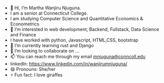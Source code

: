 - 👋 Hi, I’m Martha Wanjiru Njuguna.
- I am a senior at Connecticut College.
- I am studying Computer Science and Quantitative Economics & Econometrics
- 👀 I’m interested in web development, Backend, Fullstack, Data Science and Finance
- I have worked with python, Javascript, HTML,CSS, bootstrap
- 🌱 I’m currently learning rust and Django
- 💞️ I’m looking to collaborate on ...
- 📫 You can reach me through my email mnjuguna@conncoll.edu
- linkedln: https://www.linkedin.com/in/wanjirumnjuguna/
- 😄 Pronouns: She/her
- ⚡ Fun fact: I love giraffes

